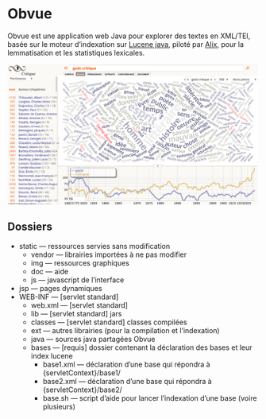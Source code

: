 # Obvue

Obvue est une application web Java pour explorer des textes en XML/TEI,
basée sur le moteur d’indexation sur [Lucene java](https://lucene.apache.org/core/),
piloté par [Alix](https://github.com/oeuvres/Alix), pour la lemmatisation
et les statistiques lexicales.

![Copie d’écran](static/doc/gout-critique.png)

## Dossiers

* static — ressources servies sans modification
  * vendor — librairies importées à ne pas modifier
  * img — ressources graphiques
  * doc — aide
  * js — javascript de l’interface
* jsp — pages dynamiques
* WEB-INF — [servlet standard]
  * web.xml — [servlet standard]
  * lib — [servlet standard] jars
  * classes — [servlet standard] classes compilées
  * ext — autres librairies (pour la compilation et l’indexation)
  * java — sources java partagées Obvue
  * bases — [requis] dossier contenant la déclaration des bases et leur index lucene
    * base1.xml — déclaration d’une base qui répondra à {servletContext}/base1/
    * base2.xml — déclaration d’une base qui répondra à {servletContext}/base2/
    * base.sh — script d’aide pour lancer l’indexation d’une base (voire plusieurs)


